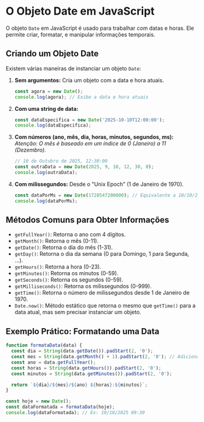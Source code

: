 # O Objeto Date em JavaScript

O objeto `Date` em JavaScript é usado para trabalhar com datas e horas. Ele permite criar, formatar, e manipular informações temporais.

## Criando um Objeto Date

Existem várias maneiras de instanciar um objeto `Date`:

1.  **Sem argumentos:** Cria um objeto com a data e hora atuais.
    ```javascript
    const agora = new Date();
    console.log(agora); // Exibe a data e hora atuais
    ```

2.  **Com uma string de data:**
    ```javascript
    const dataEspecifica = new Date('2025-10-10T12:00:00');
    console.log(dataEspecifica);
    ```

3.  **Com números (ano, mês, dia, horas, minutos, segundos, ms):**
    *Atenção: O mês é baseado em um índice de 0 (Janeiro) a 11 (Dezembro).*
    ```javascript
    // 10 de Outubro de 2025, 12:30:00
    const outraData = new Date(2025, 9, 10, 12, 30, 0);
    console.log(outraData);
    ```

4.  **Com milissegundos:** Desde o "Unix Epoch" (1 de Janeiro de 1970).
    ```javascript
    const dataPorMs = new Date(1728547200000); // Equivalente a 10/10/2025
    console.log(dataPorMs);
    ```

## Métodos Comuns para Obter Informações

-   `getFullYear()`: Retorna o ano com 4 dígitos.
-   `getMonth()`: Retorna o mês (0-11).
-   `getDate()`: Retorna o dia do mês (1-31).
-   `getDay()`: Retorna o dia da semana (0 para Domingo, 1 para Segunda, ...).
-   `getHours()`: Retorna a hora (0-23).
-   `getMinutes()`: Retorna os minutos (0-59).
-   `getSeconds()`: Retorna os segundos (0-59).
-   `getMilliseconds()`: Retorna os milissegundos (0-999).
-   `getTime()`: Retorna o número de milissegundos desde 1 de Janeiro de 1970.
-   `Date.now()`: Método estático que retorna o mesmo que `getTime()` para a data atual, mas sem precisar instanciar um objeto.

## Exemplo Prático: Formatando uma Data

```javascript
function formataData(data) {
  const dia = String(data.getDate()).padStart(2, '0');
  const mes = String(data.getMonth() + 1).padStart(2, '0'); // Adiciona +1 ao mês
  const ano = data.getFullYear();
  const horas = String(data.getHours()).padStart(2, '0');
  const minutos = String(data.getMinutes()).padStart(2, '0');

  return `${dia}/${mes}/${ano} ${horas}:${minutos}`;
}

const hoje = new Date();
const dataFormatada = formataData(hoje);
console.log(dataFormatada); // Ex: 10/10/2025 09:30
```
